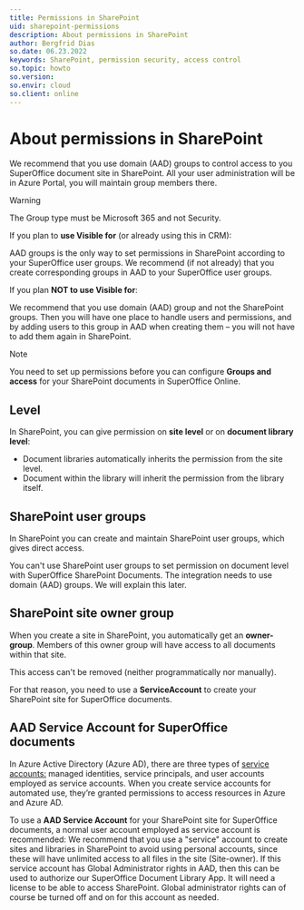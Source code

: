 ```yaml
---
title: Permissions in SharePoint
uid: sharepoint-permissions
description: About permissions in SharePoint​
author: Bergfrid Dias
so.date: 06.23.2022
keywords: SharePoint, permission security, access control
so.topic: howto
so.version:
so.envir: cloud
so.client: online
---
```


# About permissions in SharePoint​

​We recommend that you use domain (AAD) groups to control access to you SuperOffice document site in SharePoint​. All your user administration will be in Azure Portal, you will maintain group members there​.

> [!WARNING]
>
> The Group type must be Microsoft 365 and not Security.

If you plan to **use Visible for** (or already using this in CRM):​

AAD groups is the only way to set permissions in SharePoint according to your SuperOffice user groups​. We recommend (if not already) that you create corresponding groups in AAD to your SuperOffice user groups​.

If you plan **NOT to use Visible for**:​

We recommend that you use domain (AAD) group and not the SharePoint groups.​ Then you will have one place to handle users and permissions, and by adding users to this group in AAD when creating them – you will not have to add them again in SharePoint.

> [!NOTE]
> You need to set up permissions before you can configure **Groups and access** for your SharePoint documents in SuperOffice Online.

## Level

In SharePoint, you can give permission on **site level** or on **document library level​**:

* Document libraries automatically inherits the permission from the site level​.
* Document within the library will inherit the permission from the library itself​.

## SharePoint user groups​

In SharePoint you can create and maintain SharePoint user groups, which gives direct access​.

You can't use SharePoint user groups to set permission on document level with SuperOffice SharePoint Documents. The integration needs to use domain (AAD) groups. We will explain this later.​

## SharePoint site owner group​

When you create a site in SharePoint, you automatically get an **owner-group**. Members of this owner group will have access to all documents within that site.​

This access can't be removed (neither programmatically nor manually).​

For that reason, you need to use a **ServiceAccount** to create your SharePoint site for SuperOffice documents​.

## AAD Service Account for SuperOffice documents​

In Azure Active Directory (Azure AD), there are three types of [service accounts:][1] managed identities, service principals, and user accounts employed as service accounts. When you create service accounts for automated use, they’re granted permissions to access resources in Azure and Azure AD.

To use a **AAD Service Account** for your SharePoint site for SuperOffice documents, a normal user account employed as service account is recommended:
We recommend that you use a "service" account to create sites and libraries in SharePoint to avoid using personal accounts, since these will have unlimited access to all files in the site (Site-owner). If this service account has Global Administrator rights in AAD, then this can be used to authorize our SuperOffice Document Library App. It will need a license to be able to access SharePoint.
Global administrator rights can of course be turned off and on for this account as needed.

<!-- Referenced links -->
[1]: https://learn.microsoft.com/en-us/azure/active-directory/fundamentals/service-accounts-governing-azure

<!-- Referenced images -->
